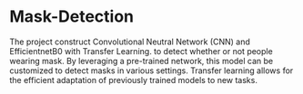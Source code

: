 # Mask-Detection
The project construct Convolutional Neutral Network (CNN) and EfficientnetB0 with Transfer Learning.
 to detect whether or not people wearing mask. By leveraging a pre-trained network, this model can be customized to detect masks in various settings. Transfer learning allows for the efficient adaptation of previously trained models to new tasks.

